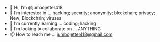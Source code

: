 - 👋 Hi, I’m @jumbojetter418
- 👀 I’m interested in ...    hacking; security; anonymity; blockchain; privacy; New; Blockchain; viruses
- 🌱 I’m currently learning ... coding; hacking
- 💞️ I’m looking to collaborate on ... ANYTHING
- 📫 How to reach me ... jumbojetter418@gmail.com

<!---
jumbojetter418/jumbojetter418 is a ✨ special ✨ repository because its `README.md` (this file) appears on your GitHub profile.
You can click the Preview link to take a look at your changes.
--->
